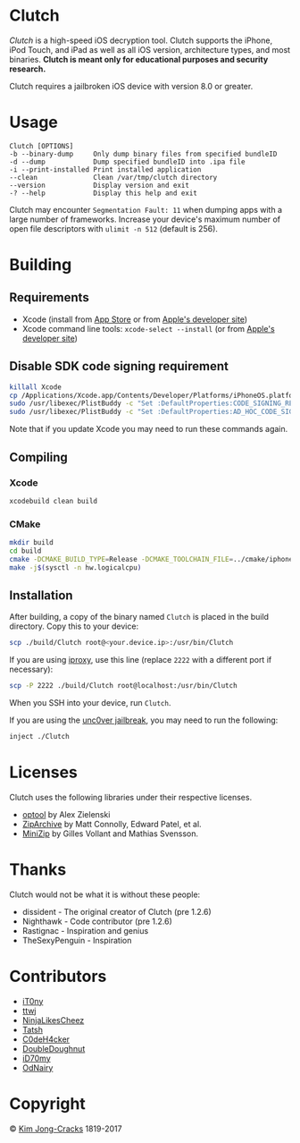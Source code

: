 # Clutch

*Clutch* is a high-speed iOS decryption tool. Clutch supports the iPhone, iPod Touch, and iPad as well as all iOS version, architecture types, and most binaries. **Clutch is meant only for educational purposes and security research.**

Clutch requires a jailbroken iOS device with version 8.0 or greater.

# Usage

```
Clutch [OPTIONS]
-b --binary-dump     Only dump binary files from specified bundleID
-d --dump            Dump specified bundleID into .ipa file
-i --print-installed Print installed application
--clean              Clean /var/tmp/clutch directory
--version            Display version and exit
-? --help            Display this help and exit
```

Clutch may encounter `Segmentation Fault: 11` when dumping apps with a large number of frameworks. Increase your device's maximum number of open file descriptors with `ulimit -n 512` (default is 256).


# Building

## Requirements

* Xcode (install from [App Store](https://itunes.apple.com/us/app/xcode/id497799835?mt=12) or from [Apple's developer site](http://adcdownload.apple.com/Developer_Tools/Xcode_8.2.1/Xcode_8.2.1.xip))
* Xcode command line tools: `xcode-select --install` (or from [Apple's developer site](http://adcdownload.apple.com/Developer_Tools/Command_Line_Tools_macOS_10.12_for_Xcode_8.2/Command_Line_Tools_macOS_10.12_for_Xcode_8.2.dmg))

## Disable SDK code signing requirement

```sh
killall Xcode
cp /Applications/Xcode.app/Contents/Developer/Platforms/iPhoneOS.platform/Developer/SDKs/iPhoneOS.sdk/SDKSettings.plist ~/
sudo /usr/libexec/PlistBuddy -c "Set :DefaultProperties:CODE_SIGNING_REQUIRED NO" /Applications/Xcode.app/Contents/Developer/Platforms/iPhoneOS.platform/Developer/SDKs/iPhoneOS.sdk/SDKSettings.plist
sudo /usr/libexec/PlistBuddy -c "Set :DefaultProperties:AD_HOC_CODE_SIGNING_ALLOWED YES" /Applications/Xcode.app/Contents/Developer/Platforms/iPhoneOS.platform/Developer/SDKs/iPhoneOS.sdk/SDKSettings.plist
```

Note that if you update Xcode you may need to run these commands again.

## Compiling

### Xcode

```sh
xcodebuild clean build
```

### CMake

```sh
mkdir build
cd build
cmake -DCMAKE_BUILD_TYPE=Release -DCMAKE_TOOLCHAIN_FILE=../cmake/iphoneos.toolchain.cmake ..
make -j$(sysctl -n hw.logicalcpu)
```

## Installation

After building, a copy of the binary named `Clutch` is placed in the build directory. Copy this to your device:

```sh
scp ./build/Clutch root@<your.device.ip>:/usr/bin/Clutch
```

If you are using [iproxy](http://iphonedevwiki.net/index.php/SSH_Over_USB), use this line (replace `2222` with a different port if necessary):

```sh
scp -P 2222 ./build/Clutch root@localhost:/usr/bin/Clutch
```

When you SSH into your device, run `Clutch`.

If you are using the [unc0ver jailbreak](https://www.theiphonewiki.com/wiki/Unc0ver), you may need to run the following:

```sh
inject ./Clutch
```

# Licenses

Clutch uses the following libraries under their respective licenses.

* [optool](https://github.com/alexzielenski/optool) by Alex Zielenski
* [ZipArchive](https://github.com/mattconnolly/ZipArchive/) by Matt Connolly, Edward Patel, et al.
* [MiniZip](http://www.winimage.com/zLibDll/minizip.html) by Gilles Vollant and Mathias Svensson.

# Thanks

Clutch would not be what it is without these people:

* dissident - The original creator of Clutch (pre 1.2.6)
* Nighthawk - Code contributor (pre 1.2.6)
* Rastignac - Inspiration and genius
* TheSexyPenguin - Inspiration

# Contributors

* [iT0ny](https://github.com/iT0ny)
* [ttwj](https://github.com/ttwj)
* [NinjaLikesCheez](https://github.com/NinjaLikesCheez)
* [Tatsh](https://github.com/Tatsh)
* [C0deH4cker](https://github.com/C0deH4cker)
* [DoubleDoughnut](https://github.com/DoubleDoughnut)
* [iD70my](https://github.com/iD70my)
* [OdNairy](https://github.com/OdNairy)

# Copyright

© [Kim Jong-Cracks](http://cracksby.kim) 1819-2017
